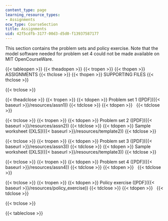 ```yaml
---
content_type: page
learning_resource_types:
- Assignments
ocw_type: CourseSection
title: Assignments
uid: 42f5cdfb-3177-00d3-d5d0-f13937587177
---
```


This section contains the problem sets and policy exercise. Note that the model software needed for problem set 4 could not be made available on MIT OpenCourseWare.

{{< tableopen >}}
{{< theadopen >}}
{{< tropen >}}
{{< thopen >}}
ASSIGNMENTS
{{< thclose >}}
{{< thopen >}}
SUPPORTING FILES
{{< thclose >}}

{{< trclose >}}

{{< theadclose >}}
{{< tropen >}}
{{< tdopen >}}
Problem set 1 ([PDF]({{< baseurl >}}/resources/assn1))
{{< tdclose >}}
{{< tdopen >}}
 
{{< tdclose >}}

{{< trclose >}}
{{< tropen >}}
{{< tdopen >}}
Problem set 2 ([PDF]({{< baseurl >}}/resources/assn2))
{{< tdclose >}}
{{< tdopen >}}
Sample worksheet ([XLS]({{< baseurl >}}/resources/template2))
{{< tdclose >}}

{{< trclose >}}
{{< tropen >}}
{{< tdopen >}}
Problem set 3 ([PDF]({{< baseurl >}}/resources/assn3))
{{< tdclose >}}
{{< tdopen >}}
Sample worksheet ([XLS]({{< baseurl >}}/resources/template3))
{{< tdclose >}}

{{< trclose >}}
{{< tropen >}}
{{< tdopen >}}
Problem set 4 ([PDF]({{< baseurl >}}/resources/assn4))
{{< tdclose >}}
{{< tdopen >}}
 
{{< tdclose >}}

{{< trclose >}}
{{< tropen >}}
{{< tdopen >}}
Policy exercise ([PDF]({{< baseurl >}}/resources/policy_exercise))
{{< tdclose >}}
{{< tdopen >}}
 
{{< tdclose >}}

{{< trclose >}}

{{< tableclose >}}